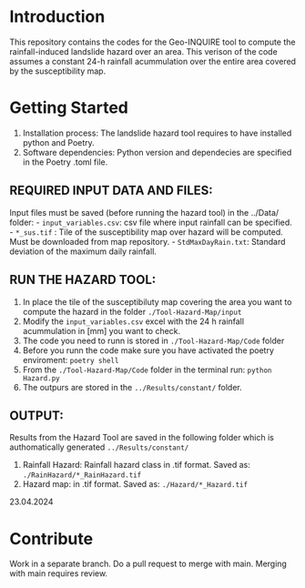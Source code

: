 # Introduction 
This repository contains the codes for the Geo-INQUIRE tool to compute the rainfall-induced landslide hazard over an area. This verison of the code assumes a constant 24-h rainfall acummulation over the entire area covered by the susceptibility map.

# Getting Started
1.	Installation process: The landslide hazard tool requires to have installed python and Poetry.
2.	Software dependencies: Python version and dependecies are specified in the Poetry .toml file. 

## REQUIRED INPUT DATA AND FILES:
Input files must be saved (before running the hazard tool) in the ../Data/ folder:
        - `input_variables.csv`: csv file where input rainfall can be specified.
        - `*_sus.tif` : Tile of the susceptibility map over hazard will be computed. Must be downloaded from map repository.
        - `StdMaxDayRain.txt`: Standard deviation of the maximum daily rainfall.

## RUN THE HAZARD TOOL:
1. In place the tile of the susceptibiluty map covering the area you want to compute the hazard in the folder `./Tool-Hazard-Map/input`
2. Modify the `input_variables.csv` excel with the 24 h rainfall acummulation in [mm] you want to check.
2. The code you need to runn is stored in `./Tool-Hazard-Map/Code` folder
3. Before you runn the code make sure you have activated the poetry enviroment: `poetry shell`
4. From the `./Tool-Hazard-Map/Code` folder in the terminal run: `python Hazard.py`
5. The outpurs are stored in the `../Results/constant/` folder.

## OUTPUT:
Results from the Hazard Tool are saved in the following folder which is authomatically generated `../Results/constant/`
1. Rainfall Hazard: Rainfall hazard class in .tif format. Saved as: `./RainHazard/*_RainHazard.tif`
2. Hazard map: in .tif format. Saved as: `./Hazard/*_Hazard.tif`

23.04.2024

# Contribute
Work in a separate branch. Do a pull request to merge with main. Merging with main requires review.